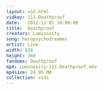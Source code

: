 ```yaml
---
layout: vid.html
vidkey: 111-Deathproof
date:   2012-12-01 10:00:00
title:  Deathproof
creators: Luminosity
song: heropsychodreamer
artist: Live
width: 828
height: 360
fandoms: Deathproof
mp4: Luminosity-111-Deathproof.m4v
mp4size: 24.95 MB
collection: vids
---
```


  <div>
  
  </div>
  
